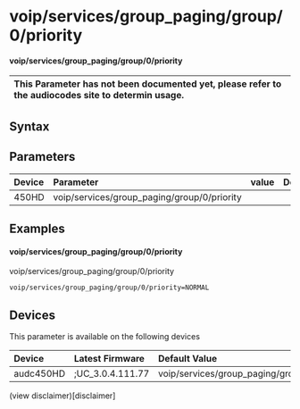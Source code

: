 ﻿---
description: voip/services/group_paging/group/0/priority
search: false
---

# voip/services/group_paging/group/0/priority

#### voip/services/group_paging/group/0/priority


| This Parameter has not been documented yet, please refer to the audiocodes site to determin usage.  | 
| :--- |

## Syntax

## Parameters
|Device|Parameter|value|Description|
|:---|:---|:---|:---|
| 450HD | voip/services/group_paging/group/0/priority |  |  |

## Examples
#### voip/services/group_paging/group/0/priority

voip/services/group_paging/group/0/priority

```
voip/services/group_paging/group/0/priority=NORMAL
```

## Devices
This parameter is available on the following devices

| Device | Latest Firmware | Default Value |
|:---|:---|:---|
| audc450HD | ;UC_3.0.4.111.77 | voip/services/group_paging/group/0/priority=NORMAL 

(view disclaimer)[disclaimer]
